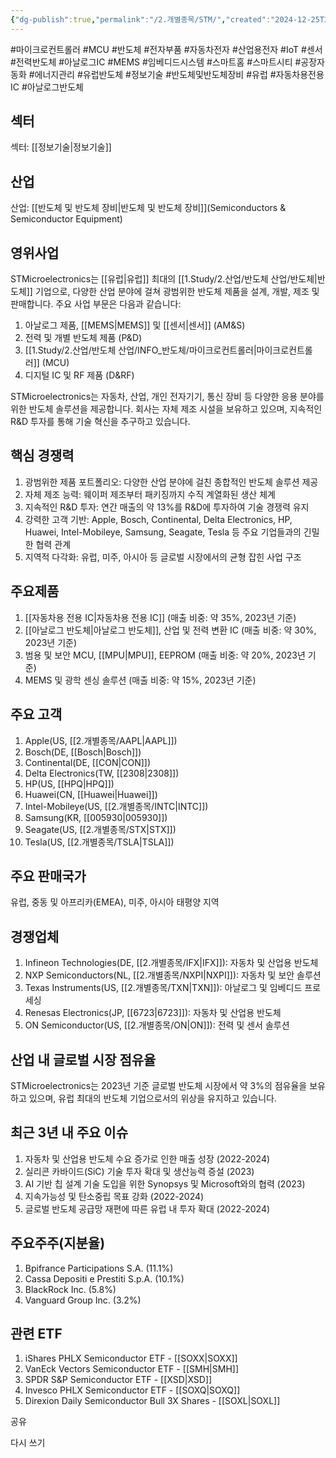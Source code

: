 ```yaml
---
{"dg-publish":true,"permalink":"/2.개별종목/STM/","created":"2024-12-25T21:44:16.161+09:00","updated":"2025-06-03T20:06:01.385+09:00"}
---
```


#마이크로컨트롤러 #MCU #반도체 #전자부품 #자동차전자 #산업용전자 #IoT #센서 #전력반도체 #아날로그IC #MEMS #임베디드시스템 #스마트홈 #스마트시티 #공장자동화 #에너지관리 #유럽반도체 #정보기술 #반도체및반도체장비 #유럽 #자동차용전용IC #아날로그반도체

## 섹터

섹터: [[정보기술\|정보기술]]

## 산업

산업: [[반도체 및 반도체 장비\|반도체 및 반도체 장비]](Semiconductors & Semiconductor Equipment)

## 영위사업

STMicroelectronics는 [[유럽\|유럽]] 최대의 [[1.Study/2.산업/반도체 산업/반도체\|반도체]] 기업으로, 다양한 산업 분야에 걸쳐 광범위한 반도체 제품을 설계, 개발, 제조 및 판매합니다. 주요 사업 부문은 다음과 같습니다:

1. 아날로그 제품, [[MEMS\|MEMS]] 및 [[센서\|센서]] (AM&S)
2. 전력 및 개별 반도체 제품 (P&D)
3. [[1.Study/2.산업/반도체 산업/INFO_반도체/마이크로컨트롤러\|마이크로컨트롤러]] (MCU)
4. 디지털 IC 및 RF 제품 (D&RF)

STMicroelectronics는 자동차, 산업, 개인 전자기기, 통신 장비 등 다양한 응용 분야를 위한 반도체 솔루션을 제공합니다. 회사는 자체 제조 시설을 보유하고 있으며, 지속적인 R&D 투자를 통해 기술 혁신을 추구하고 있습니다.

## 핵심 경쟁력

1. 광범위한 제품 포트폴리오: 다양한 산업 분야에 걸친 종합적인 반도체 솔루션 제공
2. 자체 제조 능력: 웨이퍼 제조부터 패키징까지 수직 계열화된 생산 체계
3. 지속적인 R&D 투자: 연간 매출의 약 13%를 R&D에 투자하여 기술 경쟁력 유지
4. 강력한 고객 기반: Apple, Bosch, Continental, Delta Electronics, HP, Huawei, Intel-Mobileye, Samsung, Seagate, Tesla 등 주요 기업들과의 긴밀한 협력 관계
5. 지역적 다각화: 유럽, 미주, 아시아 등 글로벌 시장에서의 균형 잡힌 사업 구조

## 주요제품

1. [[자동차용 전용 IC\|자동차용 전용 IC]] (매출 비중: 약 35%, 2023년 기준)
2. [[아날로그 반도체\|아날로그 반도체]], 산업 및 전력 변환 IC (매출 비중: 약 30%, 2023년 기준)
3. 범용 및 보안 MCU, [[MPU\|MPU]], EEPROM (매출 비중: 약 20%, 2023년 기준)
4. MEMS 및 광학 센싱 솔루션 (매출 비중: 약 15%, 2023년 기준)

## 주요 고객

1. Apple(US, [[2.개별종목/AAPL\|AAPL]])
2. Bosch(DE, [[Bosch\|Bosch]])
3. Continental(DE, [[CON\|CON]])
4. Delta Electronics(TW, [[2308\|2308]])
5. HP(US, [[HPQ\|HPQ]])
6. Huawei(CN, [[Huawei\|Huawei]])
7. Intel-Mobileye(US, [[2.개별종목/INTC\|INTC]])
8. Samsung(KR, [[005930\|005930]])
9. Seagate(US, [[2.개별종목/STX\|STX]])
10. Tesla(US, [[2.개별종목/TSLA\|TSLA]])

## 주요 판매국가

유럽, 중동 및 아프리카(EMEA), 미주, 아시아 태평양 지역

## 경쟁업체

1. Infineon Technologies(DE, [[2.개별종목/IFX\|IFX]]): 자동차 및 산업용 반도체
2. NXP Semiconductors(NL, [[2.개별종목/NXPI\|NXPI]]): 자동차 및 보안 솔루션
3. Texas Instruments(US, [[2.개별종목/TXN\|TXN]]): 아날로그 및 임베디드 프로세싱
4. Renesas Electronics(JP, [[6723\|6723]]): 자동차 및 산업용 반도체
5. ON Semiconductor(US, [[2.개별종목/ON\|ON]]): 전력 및 센서 솔루션

## 산업 내 글로벌 시장 점유율

STMicroelectronics는 2023년 기준 글로벌 반도체 시장에서 약 3%의 점유율을 보유하고 있으며, 유럽 최대의 반도체 기업으로서의 위상을 유지하고 있습니다.

## 최근 3년 내 주요 이슈

1. 자동차 및 산업용 반도체 수요 증가로 인한 매출 성장 (2022-2024)
2. 실리콘 카바이드(SiC) 기술 투자 확대 및 생산능력 증설 (2023)
3. AI 기반 칩 설계 기술 도입을 위한 Synopsys 및 Microsoft와의 협력 (2023)
4. 지속가능성 및 탄소중립 목표 강화 (2022-2024)
5. 글로벌 반도체 공급망 재편에 따른 유럽 내 투자 확대 (2022-2024)

## 주요주주(지분율)

1. Bpifrance Participations S.A. (11.1%)
2. Cassa Depositi e Prestiti S.p.A. (10.1%)
3. BlackRock Inc. (5.8%)
4. Vanguard Group Inc. (3.2%)

## 관련 ETF

1. iShares PHLX Semiconductor ETF - [[SOXX\|SOXX]]
2. VanEck Vectors Semiconductor ETF - [[SMH\|SMH]]
3. SPDR S&P Semiconductor ETF - [[XSD\|XSD]]
4. Invesco PHLX Semiconductor ETF - [[SOXQ\|SOXQ]]
5. Direxion Daily Semiconductor Bull 3X Shares - [[SOXL\|SOXL]]

공유

다시 쓰기